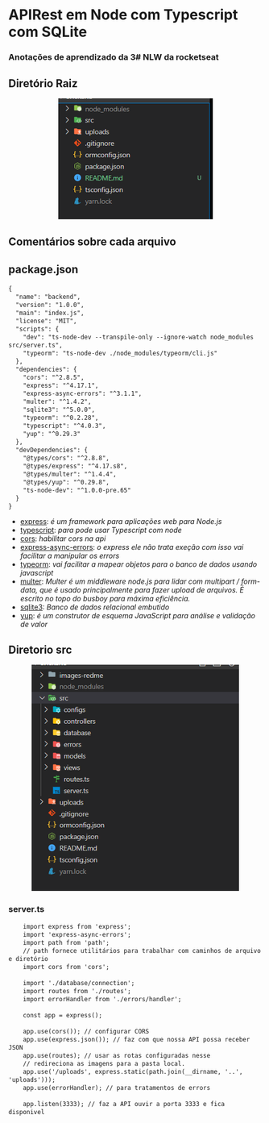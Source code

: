 # APIRest em Node com Typescript com SQLite
### Anotações de aprendizado da 3# NLW da rocketseat

## Diretório Raiz

<p align="center">
  <img src="./images-redme/diretorio-root.PNG">
</p>

## Comentários sobre cada arquivo


## package.json

```
{
  "name": "backend",
  "version": "1.0.0",
  "main": "index.js",
  "license": "MIT",
  "scripts": {
    "dev": "ts-node-dev --transpile-only --ignore-watch node_modules src/server.ts",
    "typeorm": "ts-node-dev ./node_modules/typeorm/cli.js"
  },
  "dependencies": {
    "cors": "^2.8.5",
    "express": "^4.17.1",
    "express-async-errors": "^3.1.1",
    "multer": "^1.4.2",
    "sqlite3": "^5.0.0",
    "typeorm": "^0.2.28",
    "typescript": "^4.0.3",
    "yup": "^0.29.3"
  },
  "devDependencies": {
    "@types/cors": "^2.8.8",
    "@types/express": "^4.17.s8",
    "@types/multer": "^1.4.4",
    "@types/yup": "^0.29.8",
    "ts-node-dev": "^1.0.0-pre.65"
  }
}

```

* [express](https://expressjs.com/pt-br/):  _é um framework para aplicações web para Node.js_
* [typescript](https://www.npmjs.com/package/typescript): _para pode usar Typescript com node_
* [cors](https://www.npmjs.com/package/cors): _habilitar cors na api_
* [express-async-errors](https://www.npmjs.com/package/express-async-errors): _o express ele não trata exeção com isso vai facilitar a manipular os errors_
* [typeorm](https://typeorm.io/#/): _vai facilitar a mapear objetos para o banco de dados usando javascript_
* [multer](https://www.npmjs.com/package/multer): _Multer é um middleware node.js para lidar com multipart / form-data, que é usado principalmente para fazer upload de arquivos. É escrito no topo do busboy para máxima eficiência._ 
* [sqlite3](https://www.npmjs.com/package/sqlite3): _Banco de dados relacional embutido_
* [yup](https://www.npmjs.com/package/yup): _é um construtor de esquema JavaScript para análise e validação de valor_

## Diretorio src

<p align="center">
    <img src="./images-redme/diretorio-src.PNG">
</p>

### server.ts

```
    import express from 'express';
    import 'express-async-errors';
    import path from 'path';
    // path fornece utilitários para trabalhar com caminhos de arquivo e diretório
    import cors from 'cors';

    import './database/connection';
    import routes from './routes';
    import errorHandler from './errors/handler';

    const app = express();

    app.use(cors()); // configurar CORS
    app.use(express.json()); // faz com que nossa API possa receber JSON
    app.use(routes); // usar as rotas configuradas nesse
    // redireciona as imagens para a pasta local.
    app.use('/uploads', express.static(path.join(__dirname, '..', 'uploads'))); 
    app.use(errorHandler); // para tratamentos de errors

    app.listen(3333); // faz a API ouvir a porta 3333 e fica disponivel
```
